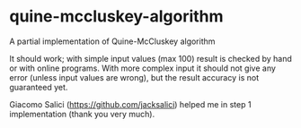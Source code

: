# quine-mccluskey-algorithm
A partial implementation of Quine-McCluskey algorithm

It should work; with simple input values (max 100) result is checked by hand or with online programs.
With more complex input it should not give any error (unless input values are wrong), but
the result accuracy is not guaranteed yet. 

Giacomo Salici (https://github.com/jacksalici) helped me in step 1 implementation (thank you very much).